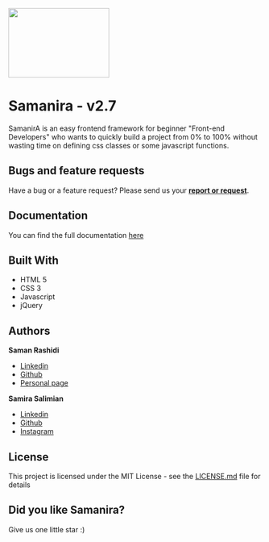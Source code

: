 <p>
  <a href="http://samanira.samanrashidi.com">
    <img src="http://www.samanrashidi.com/img/samanira.be1ce8db.png" width=200 height=138>
  </a>
</p>

# Samanira - v2.7

SamanirA is an easy frontend framework for beginner "Front-end Developers" who wants to quickly build a project from 0% to 100% without wasting time on defining css classes or some javascript functions.

## Bugs and feature requests

Have a bug or a feature request? Please send us your <a href="mailto:samanira@samanrashidi.com"><strong>report or request</strong></a>.


## Documentation

You can find the full documentation [here](http://samanira.samanrashidi.com)

## Built With

* HTML 5
* CSS 3
* Javascript
* jQuery

## Authors

**Saman Rashidi**

- [Linkedin](https://www.linkedin.com/in/samanrashidii)
- [Github](https://github.com/samanrashidii)
- [Personal page](http://samanrashidi.com)

**Samira Salimian**

- [Linkedin](https://www.linkedin.com/in/samira-salimian)
- [Github](https://github.com/samirasaly)
- [Instagram](http://samanrashidi.com/samirasaly)

## License

This project is licensed under the MIT License - see the [LICENSE.md](LICENSE.md) file for details

## Did you like Samanira?

Give us one little star :)
